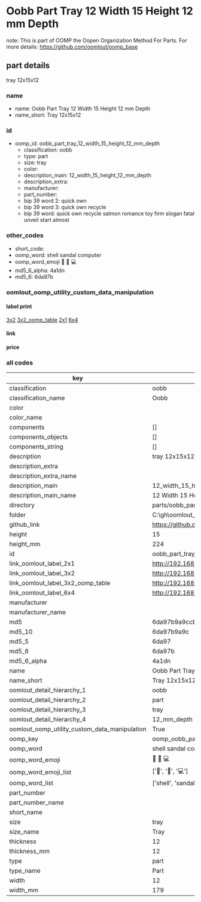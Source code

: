 # Oobb Part Tray 12 Width 15 Height 12 mm Depth  

note: This is part of OOMP the Oopen Organization Method For Parts. For more details: https://github.com/oomlout/oomp_base

##  part details
  



tray 12x15x12



### name
* name: Oobb Part Tray 12 Width 15 Height 12 mm Depth
* name_short: Tray 12x15x12 
### id
* oomp_id: oobb_part_tray_12_width_15_height_12_mm_depth
  * classification: oobb
  * type: part
  * size: tray
  * color: 
  * description_main: 12_width_15_height_12_mm_depth
  * description_extra: 
  * manufacturer: 
  * part_number: 
  * bip 39 word 2: quick own
  * bip 39 word 3: quick own recycle
  * bip 39 word: quick own recycle salmon romance toy firm slogan fatal unveil start almost

### other_codes
* short_code: 
* oomp_word: shell sandal computer
* oomp_word_emoji :shell: :sandal: :computer:
* md5_6_alpha: 4a1dn
* md5_6: 6da97b






### oomlout_oomp_utility_custom_data_manipulation
#### label print
[3x2](http://192.168.1.245:1112/?label=oomp%204a1dn)
[3x2_oomp_table](http://192.168.1.108:1112/?label=oomp%204a1dn)
[2x1](http://192.168.1.242:1112/?label=oomp%204a1dn)
[6x4](http://192.168.1.55:1112/?label=oomp%204a1dn)    

#### link

                              

#### price







### all codes 
| key | value |  
| --- | --- |  
| classification | oobb |  
| classification_name | Oobb |  
| color |  |  
| color_name |  |  
| components | [] |  
| components_objects | [] |  
| components_string | [] |  
| description | tray 12x15x12 |  
| description_extra |  |  
| description_extra_name |  |  
| description_main | 12_width_15_height_12_mm_depth |  
| description_main_name | 12 Width 15 Height 12 mm Depth |  
| directory | parts/oobb_part_tray_12_width_15_height_12_mm_depth |  
| folder | C:\gh\oomlout_oobb_version_4_generated_parts\parts\oobb_part_tray_12_width_15_height_12_mm_depth |  
| github_link | https://github.com/oomlout/oomlout_oomp_part_src/tree/main/parts/oobb_part_tray_12_width_15_height_12_mm_depth |  
| height | 15 |  
| height_mm | 224 |  
| id | oobb_part_tray_12_width_15_height_12_mm_depth |  
| link_oomlout_label_2x1 | http://192.168.1.242:1112/?label=oomp%204a1dn |  
| link_oomlout_label_3x2 | http://192.168.1.245:1112/?label=oomp%204a1dn |  
| link_oomlout_label_3x2_oomp_table | http://192.168.1.108:1112/?label=oomp%204a1dn |  
| link_oomlout_label_6x4 | http://192.168.1.55:1112/?label=oomp%204a1dn |  
| manufacturer |  |  
| manufacturer_name |  |  
| md5 | 6da97b9a9ccbeaeb99ddcbe767e7857d |  
| md5_10 | 6da97b9a9c |  
| md5_5 | 6da97 |  
| md5_6 | 6da97b |  
| md5_6_alpha | 4a1dn |  
| name | Oobb Part Tray 12 Width 15 Height 12 mm Depth |  
| name_short | Tray 12x15x12  |  
| oomlout_detail_hierarchy_1 | oobb |  
| oomlout_detail_hierarchy_2 | part |  
| oomlout_detail_hierarchy_3 | tray |  
| oomlout_detail_hierarchy_4 | 12_mm_depth |  
| oomlout_oomp_utility_custom_data_manipulation | True |  
| oomp_key | oomp_oobb_part_tray_12_width_15_height_12_mm_depth |  
| oomp_word | shell sandal computer |  
| oomp_word_emoji | :shell: :sandal: :computer: |  
| oomp_word_emoji_list | [':shell:', ':sandal:', ':computer:'] |  
| oomp_word_list | ['shell', 'sandal', 'computer'] |  
| part_number |  |  
| part_number_name |  |  
| short_name |  |  
| size | tray |  
| size_name | Tray |  
| thickness | 12 |  
| thickness_mm | 12 |  
| type | part |  
| type_name | Part |  
| width | 12 |  
| width_mm | 179 |  
